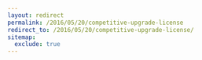 ```yaml
---
layout: redirect
permalink: /2016/05/20/competitive-upgrade-license
redirect_to: /2016/05/20/competitive-upgrade-license/
sitemap:
  exclude: true
---
```

